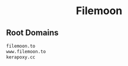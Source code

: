 


<h1 align="center">Filemoon</h1>  


## Root Domains


```html
filemoon.to
www.filemoon.to
kerapoxy.cc
```  

<br>
